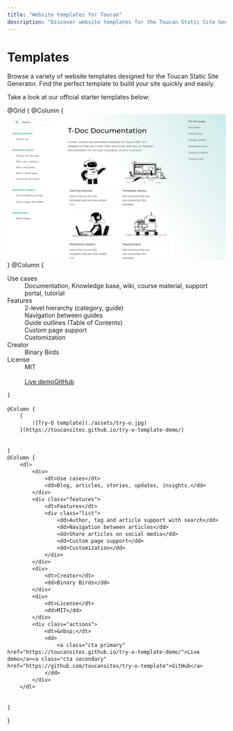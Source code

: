 ```yaml
---
title: "Website templates for Toucan"
description: "Discover website templates for the Toucan Static Site Generator to help you build your site quickly and easily."
---
```



# Templates

Browse a variety of website templates designed for the Toucan Static Site Generator. Find the perfect template to build your site quickly and easily.

Take a look at our official starter templates below:

@Grid {
    @Column {
        [
            ![T-Doc template](./assets/t-doc.jpg)
        ](https://toucansites.github.io/t-doc-template-demo/)
    }
    @Column {
        <dl>
            <div>
                <dt>Use cases</dt>
                <dd>Documentation, Knowledge base, wiki, course material, support portal, tutorial</dd>
            </div>
            <div class="features">
                <dt>Features</dt>
                <div class="list">
                    <dd>2-level hierarchy (category, guide)</dd>
                    <dd>Navigation between guides</dd>
                    <dd>Guide outlines (Table of Contents)</dd>
                    <dd>Custom page support</dd>
                    <dd>Customization</dd>
                </div>
            </div>
            <div>
                <dt>Creator</dt>
                <dd>Binary Birds</dd>
            </div>
            <div>
                <dt>License</dt>
                <dd>MIT</dd>
            </div>
            <div class="actions">
                <dt>&nbsp;</dt>
                <dd>
                    <a class="cta primary" href="https://toucansites.github.io/t-doc-template-demo/">Live demo</a><a class="cta secondary" href="https://github.com/toucansites/t-doc-template">GitHub</a>
                </dd>
            </div>
        </dl>

        
    }
    
    @Column {
        [
            ![Try-O template](./assets/try-o.jpg)
        ](https://toucansites.github.io/try-o-template-demo/)
        
        
    }
    @Column {
        <dl>
            <div>
                <dt>Use cases</dt>
                <dd>Blog, articles, stories, updates, insights.</dd>
            </div>
            <div class="features">
                <dt>Features</dt>
                <div class="list">
                    <dd>Author, tag and article support with search</dd>
                    <dd>Navigation between articles</dd>
                    <dd>Share articles on social media</dd>
                    <dd>Custom page support</dd>
                    <dd>Customization</dd>
                </div>
            </div>
            <div>
                <dt>Creator</dt>
                <dd>Binary Birds</dd>
            </div>
            <div>
                <dt>License</dt>
                <dd>MIT</dd>
            </div>
            <div class="actions">
                <dt>&nbsp;</dt>
                <dd>
                    <a class="cta primary" href="https://toucansites.github.io/try-o-template-demo/">Live demo</a><a class="cta secondary" href="https://github.com/toucansites/try-o-template">GitHub</a>
                </dd>
            </div>
        </dl>

        
    }
    
}
